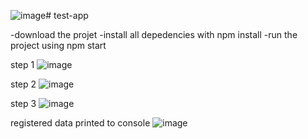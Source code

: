 ![image](https://github.com/ingenieurIT/test-app/assets/78941022/3e6e4ee9-8cab-461a-88d4-3783011934ff)# test-app

-download the projet
-install all depedencies with npm install
-run the project using npm start

step 1 
![image](https://github.com/ingenieurIT/test-app/assets/78941022/c727b0ae-63cf-4281-bcf5-8ae8738422ab)

step 2
![image](https://github.com/ingenieurIT/test-app/assets/78941022/f1d97aec-facf-497e-a5a6-1eca424670c7)

step 3
![image](https://github.com/ingenieurIT/test-app/assets/78941022/c64eae80-7424-43c9-9281-0e6e8f0569a9)


registered data printed to console
![image](https://github.com/ingenieurIT/test-app/assets/78941022/6f51105b-0407-4e4c-a814-ea79bbb42e0d)

